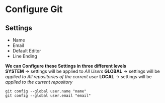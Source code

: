 # **Configure Git**

## Settings
- Name
- Email
- Default Editor
- Line Ending

**We can Configure these Settings in three different levels<br>**
**SYSTEM** -> settings will be applied to *All Users*
**GLOBAL** -> settings will be *applied to All repositories of the current user*
**LOCAL** -> settings will be *applied to the current repository*

```Git
git config --global user.name "name"
git config --global user.email "email"
